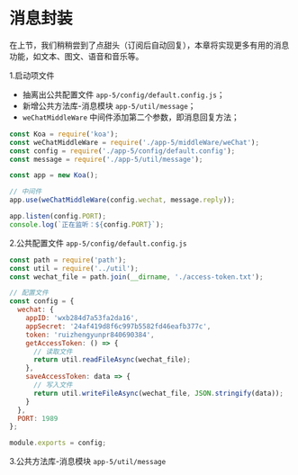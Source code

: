 # 消息封装

在上节，我们稍稍尝到了点甜头（订阅后自动回复），本章将实现更多有用的消息功能，如文本、图文、语音和音乐等。


1.启动项文件

- 抽离出公共配置文件 `app-5/config/default.config.js`；
- 新增公共方法库-消息模块 `app-5/util/message`； 
- `weChatMiddleWare` 中间件添加第二个参数，即消息回复方法；

```js
const Koa = require('koa');
const weChatMiddleWare = require('./app-5/middleWare/weChat');
const config = require('./app-5/config/default.config');
const message = require('./app-5/util/message');

const app = new Koa();

// 中间件
app.use(weChatMiddleWare(config.wechat, message.reply));

app.listen(config.PORT);
console.log(`正在监听：${config.PORT}`);
```

2.公共配置文件 `app-5/config/default.config.js`

```js
const path = require('path');
const util = require('../util');
const wechat_file = path.join(__dirname, './access-token.txt');

// 配置文件
const config = {
  wechat: {
    appID: 'wxb284d7a53fa2da16',
    appSecret: '24af419d8f6c997b5582fd46eafb377c',
    token: 'ruizhengyunpr840690384',
    getAccessToken: () => {
      // 读取文件
      return util.readFileAsync(wechat_file);
    },
    saveAccessToken: data => {
      // 写入文件
      return util.writeFileAsync(wechat_file, JSON.stringify(data));
    }
  },
  PORT: 1989
};

module.exports = config;
```

3.公共方法库-消息模块 `app-5/util/message`
